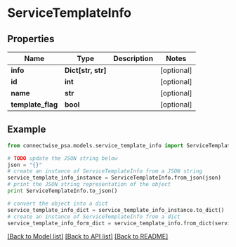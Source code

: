 # ServiceTemplateInfo


## Properties
Name | Type | Description | Notes
------------ | ------------- | ------------- | -------------
**info** | **Dict[str, str]** |  | [optional] 
**id** | **int** |  | [optional] 
**name** | **str** |  | [optional] 
**template_flag** | **bool** |  | [optional] 

## Example

```python
from connectwise_psa.models.service_template_info import ServiceTemplateInfo

# TODO update the JSON string below
json = "{}"
# create an instance of ServiceTemplateInfo from a JSON string
service_template_info_instance = ServiceTemplateInfo.from_json(json)
# print the JSON string representation of the object
print ServiceTemplateInfo.to_json()

# convert the object into a dict
service_template_info_dict = service_template_info_instance.to_dict()
# create an instance of ServiceTemplateInfo from a dict
service_template_info_form_dict = service_template_info.from_dict(service_template_info_dict)
```
[[Back to Model list]](../README.md#documentation-for-models) [[Back to API list]](../README.md#documentation-for-api-endpoints) [[Back to README]](../README.md)


